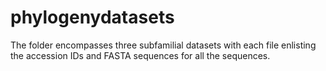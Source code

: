 # phylogenydatasets
The folder encompasses three subfamilial datasets with each file enlisting the accession IDs and FASTA sequences for all the sequences.
